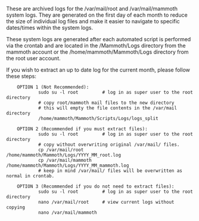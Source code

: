 These are archived logs for the /var/mail/root and /var/mail/mammoth system logs.  They are generated
on the first day of each month to reduce the size of individual log files and make it easier to
navigate to specific dates/times within the system logs.

These system logs are generated after each automated script is performed via the crontab and
are located in the /Mammoth/Logs directory from the mammoth account or the /home/mammoth/Mammoth/Logs
directory from the root user account.

If you wish to extract an up to date log for the current month, please follow these steps:

        OPTION 1 (Not Recommended):
                sudo su -l root         # log in as super user to the root directory
                # copy root/mammoth mail files to the new directory
                # this will empty the file contents in the /var/mail directory
                /home/mammoth/Mammoth/Scripts/Logs/logs_split

        OPTION 2 (Recommended if you must extract files):
                sudo su -l root         # log in as super user to the root directory
                # copy without overwriting original /var/mail/ files.
                cp /var/mail/root /home/mammoth/Mammoth/Logs/YYYY_MM_root.log
                cp /var/mail/mammoth /home/mammoth/Mammoth/Logs/YYYY_MM_mammoth.log
                # keep in mind /var/mail/ files will be overwritten as normal in crontab.

        OPTION 3 (Recommended if you do not need to extract files):
                sudo su -l root         # log in as super user to the root directory
                nano /var/mail/root     # view current logs without copying
                nano /var/mail/mammoth
